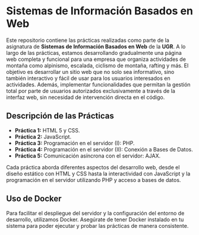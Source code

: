 # Sistemas de Información Basados en Web

Este repositorio contiene las prácticas realizadas como parte de la asignatura de **Sistemas de Información Basados en Web** de la **UGR**. A lo largo de las prácticas, estamos desarrollando gradualmente una página web completa y funcional para una empresa que organiza actividades de montaña como alpinismo, escalada, ciclismo de montaña, rafting y más. El objetivo es desarrollar un sitio web que no solo sea informativo, sino también interactivo y fácil de usar para los usuarios interesados en actividades. Además, implementar funcionalidades que permitan la gestión total por parte de usuarios autorizados exclusivamente a través de la interfaz web, sin necesidad de intervención directa en el código.


## Descripción de las Prácticas

- **Práctica 1:** HTML 5 y CSS.
- **Práctica 2:** JavaScript.
- **Práctica 3:** Programación en el servidor (I): PHP.
- **Práctica 4:** Programación en el servidor (II): Conexión a Bases de Datos.
- **Práctica 5:** Comunicación asíncrona con el servidor: AJAX.

Cada práctica aborda diferentes aspectos del desarrollo web, desde el diseño estático con HTML y CSS hasta la interactividad con JavaScript y la programación en el servidor utilizando PHP y acceso a bases de datos.

## Uso de Docker

Para facilitar el despliegue del servidor y la configuración del entorno de desarrollo, utilizamos Docker. Asegúrate de tener Docker instalado en tu sistema para poder ejecutar y probar las prácticas de manera consistente.
